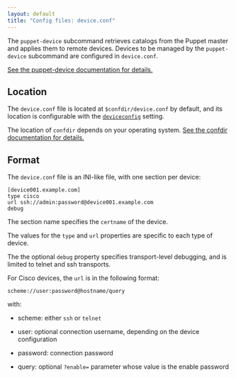 ```yaml
---
layout: default
title: "Config files: device.conf"
---
```


[puppet-device]: ./man/device.html
[deviceconfig]: ./configuration.html#deviceconfig
[confdir]: ./dirs_confdir.html

The `puppet-device` subcommand retrieves catalogs from the Puppet master and applies them to remote devices.
Devices to be managed by the `puppet-device` subcommand are configured in `device.conf`.

[See the puppet-device documentation for details.][puppet-device]

## Location

The `device.conf` file is located at `$confdir/device.conf` by default,
and its location is configurable with the [`deviceconfig`][deviceconfig] setting.

The location of `confdir` depends on your operating system.
[See the confdir documentation for details.][confdir]

## Format

The `device.conf` file is an INI-like file, with one section per device:

    [device001.example.com]
    type cisco
    url ssh://admin:password@device001.example.com
    debug

The section name specifies the `certname` of the device.

The values for the `type` and `url` properties are specific to each type of device.

The the optional `debug` property specifies transport-level debugging, 
and is limited to telnet and ssh transports.


For Cisco devices, the `url` is in the following format:

    scheme://user:password@hostname/query

with:

* scheme: either `ssh` or `telnet`

* user: optional connection username, depending on the device configuration

* password: connection password

* query: optional `?enable=` parameter whose value is the enable password

